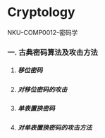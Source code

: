 # Cryptology
NKU-COMP0012-密码学



### 一. 古典密码算法及攻击方法

1. ##### 移位密码

2. ##### 对移位密码的攻击

3. ##### 单表置换密码

4. ##### 对单表置换密码的攻击方法
